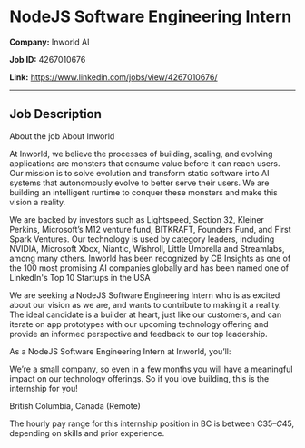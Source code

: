 # NodeJS Software Engineering Intern

**Company:** Inworld AI

**Job ID:** 4267010676

**Link:** https://www.linkedin.com/jobs/view/4267010676/

---

## Job Description

About the job
About Inworld

At Inworld, we believe the processes of building, scaling, and evolving applications are monsters that consume value before it can reach users. Our mission is to solve evolution and transform static software into AI systems that autonomously evolve to better serve their users. We are building an intelligent runtime to conquer these monsters and make this vision a reality.

We are backed by investors such as Lightspeed, Section 32, Kleiner Perkins, Microsoft’s M12 venture fund, BITKRAFT, Founders Fund, and First Spark Ventures. Our technology is used by category leaders, including NVIDIA, Microsoft Xbox, Niantic, Wishroll, Little Umbrella and Streamlabs, among many others. Inworld has been recognized by CB Insights as one of the 100 most promising AI companies globally and has been named one of LinkedIn's Top 10 Startups in the USA

We are seeking a NodeJS Software Engineering Intern who is as excited about our vision as we are, and wants to contribute to making it a reality. The ideal candidate is a builder at heart, just like our customers, and can iterate on app prototypes with our upcoming technology offering and provide an informed perspective and feedback to our top leadership.











As a NodeJS Software Engineering Intern at Inworld, you’ll:







We’re a small company, so even in a few months you will have a meaningful impact on our technology offerings. So if you love building, this is the internship for you!

British Columbia, Canada (Remote)

The hourly pay range for this internship position in BC is between C$35–C$45, depending on skills and prior experience.
